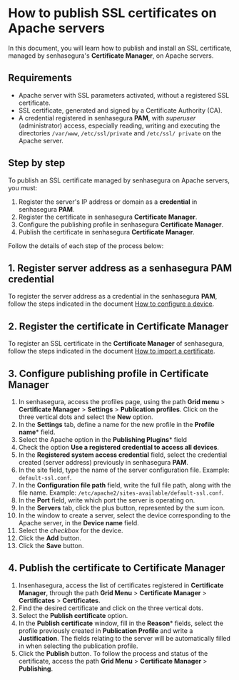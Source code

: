 # How to publish SSL certificates on Apache servers

In this document, you will learn how to publish and install an SSL certificate, managed by senhasegura's **Certificate Manager**, on Apache servers.

## Requirements

* Apache server with SSL parameters activated, without a registered SSL certificate.
* SSL certificate, generated and signed by a Certificate Authority (CA).
* A credential registered in senhasegura **PAM**, with *superuser* (administrator) access, especially reading, writing and executing the directories `/var/www`, `/etc/ssl/private` and `/etc/ssl/ private` on the Apache server.

## Step by step

To publish an SSL certificate managed by senhasegura on Apache servers, you must:

1. Register the server's IP address or domain as a **credential** in senhasegura **PAM**.
2. Register the certificate in senhasegura **Certificate Manager**.
3. Configure the publishing profile in senhasegura **Certificate Manager**.
4. Publish the certificate in senhasegura **Certificate Manager**.

Follow the details of each step of the process below:

## 1. Register server address as a senhasegura **PAM** credential

To register the server address as a credential in the senhasegura **PAM**, follow the steps indicated in the document [How to configure a device](/docs/pt/pam-devices-management).

## 2. Register the certificate in Certificate Manager

To register an SSL certificate in the **Certificate Manager** of senhasegura, follow the steps indicated in the document [How to import a certificate](/docs/pt/certificates-flow-how-to-import-certificate).

## 3. Configure publishing profile in Certificate Manager

1. In senhasegura, access the profiles page, using the path **Grid menu** > **Certificate Manager** > **Settings** > **Publication profiles**. Click on the three vertical dots and select the **New** option.
2. In the **Settings** tab, define a name for the new profile in the **Profile name*** field.
3. Select the Apache option in the **Publishing Plugins*** field
4. Check the option **Use a registered credential to access all devices**.
5. In the **Registered system access credential** field, select the credential created (server address) previously in senhasegura **PAM**.
6. In the site field, type the name of the server configuration file. Example: `default-ssl.conf`.
7. In the **Configuration file path** field, write the full file path, along with the file name. Example: `/etc/apache2/sites-available/default-ssl.conf`.
8. In the **Port** field, write which port the server is operating on.
9. In the **Servers** tab, click the plus button, represented by the sum icon.
10. In the window to create a server, select the device corresponding to the Apache server, in the **Device name** field.
11. Select the *checkbox* for the device.
11. Click the **Add** button.
9. Click the **Save** button.

## 4. Publish the certificate to Certificate Manager

1. Insenhasegura, access the list of certificates registered in **Certificate Manager**, through the path **Grid Menu** > **Certificate Manager** > **Certificates** > **Certificates**.
2. Find the desired certificate and click on the three vertical dots.
3. Select the **Publish certificate** option.
4. In the **Publish certificate** window, fill in the **Reason*** fields, select the profile previously created in **Publication Profile** and write a **Justification**. The fields relating to the server will be automatically filled in when selecting the publication profile.
5. Click the **Publish** button.
To follow the process and status of the certificate, access the path **Grid Menu** > **Certificate Manager** > **Publishing**.
